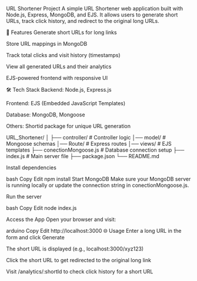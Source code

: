 URL Shortener Project
A simple URL Shortener web application built with Node.js, Express, MongoDB, and EJS. It allows users to generate short URLs, track click history, and redirect to the original long URLs.

🚀 Features
Generate short URLs for long links

Store URL mappings in MongoDB

Track total clicks and visit history (timestamps)

View all generated URLs and their analytics

EJS-powered frontend with responsive UI

🛠️ Tech Stack
Backend: Node.js, Express.js

Frontend: EJS (Embedded JavaScript Templates)

Database: MongoDB, Mongoose

Others: Shortid package for unique URL generation



URL_Shortener/
│
├── controller/         # Controller logic
│── model/              # Mongoose schemas
│── Route/              # Express routes
│── views/              # EJS templates
├── conectionMongoose.js # Database connection setup
├── index.js            # Main server file
├── package.json
└── README.md

Install dependencies

bash
Copy
Edit
npm install
Start MongoDB
Make sure your MongoDB server is running locally or update the connection string in conectionMongoose.js.

Run the server

bash
Copy
Edit
node index.js


Access the App
Open your browser and visit:

arduino
Copy
Edit
http://localhost:3000
🌐 Usage
Enter a long URL in the form and click Generate

The short URL is displayed (e.g., localhost:3000/xyz123)

Click the short URL to get redirected to the original long link

Visit /analytics/:shortId to check click history for a short URL

